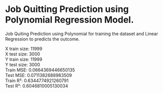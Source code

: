 # Job Quitting Prediction using Polynomial Regression Model.
Job Quiting Prediction using Polynomial for training the dataset and Linear Regression to predicts the outcome.

X train size: 11999<br>
X test size: 3000<br>
Y train size: 11999<br>
Y test size: 3000<br>
Train MSE: 0.0664369446650135<br>
Test MSE: 0.0711382688983509<br>
Train R²: 0.6344774921260791<br>
Test R²: 0.6046810005130034<br>
